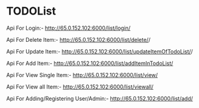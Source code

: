 # TODOList
Api For Login:- http://65.0.152.102:6000/list/login/

Api For Delete Item:- http://65.0.152.102:6000/list/delete/<Email ID of User>/<ID of Item>
  
Api For Update Item:- http://65.0.152.102:6000/list/updateItemOfTodoList/<Email ID of User>/<ID of Item>
  
Api For Add Item:- http://65.0.152.102:6000/list/addItemInTodoList/<Email ID of User>
  
Api For View Single Item:- http://65.0.152.102:6000/list/view/<ID of Item>
  
Api For View all Item:- http://65.0.152.102:6000/list/viewall/
  
Api For Adding/Registering User/Admin:- http://65.0.152.102:6000/list/add/
